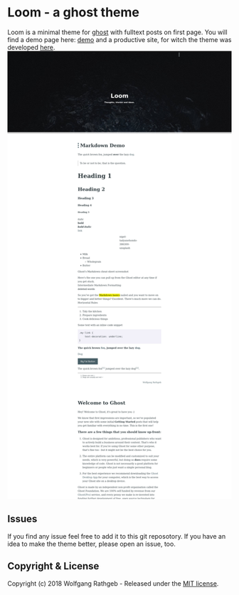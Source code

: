 # Loom - a ghost theme

Loom is a minimal theme for [ghost](https://ghost.org) with fulltext posts on first page.
You will find a demo page here: [demo](https://loom.storyloom.de) and a productive site, for witch the theme was developed [here](https://storyloom.de).
![loom_ghost_theme_screenshot_desktop](screenshots/Screenshot-2018-6-2%20Loom_big.jpg)

## Issues
If you find any issue feel free to add it to this git reposotory. If you have an idea to make the theme better, please open an issue, too.

## Copyright & License

Copyright (c) 2018 Wolfgang Rathgeb - Released under the [MIT license](LICENSE).
